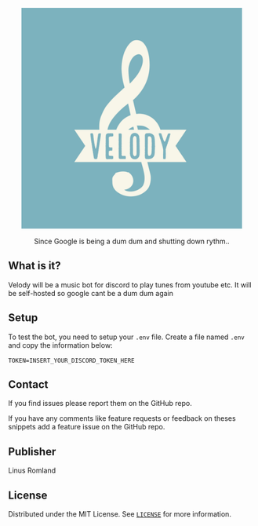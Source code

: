 
<p align="center">
  <a href="https://github.com/linusromland/Velody">
    <img alt="Velody" title="RomlandTube" src="Velody-logos.jpeg" width="450">
  </a>
</p>

<p align="center">
  Since Google is being a dum dum and shutting down rythm..
</p>

## What is it?

Velody will be a music bot for discord to play tunes from youtube etc. It will be self-hosted so google cant be a dum dum again

## Setup

To test the bot, you need to setup your `.env` file.
Create a file named `.env` and copy the information below:
```
TOKEN=INSERT_YOUR_DISCORD_TOKEN_HERE
```

## Contact

If you find issues please report them on the GitHub repo.

If you have any comments like feature requests or feedback on theses snippets add a feature issue on the GitHub repo.

## Publisher

Linus Romland

## License

Distributed under the MIT License. See [`LICENSE`](LICENSE) for more information.
